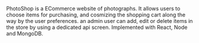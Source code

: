 PhotoShop is a ECommerce website of photographs. It allows users to choose items for purchasing, and cosmizing the shopping cart along the way by the user preferences.
an admin user can add, edit or delete items in the store by using a dedicated api screen.
Implemented with React, Node and MongoDB.
